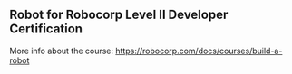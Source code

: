 ## Robot for Robocorp Level II Developer Certification

More info about the course: https://robocorp.com/docs/courses/build-a-robot
